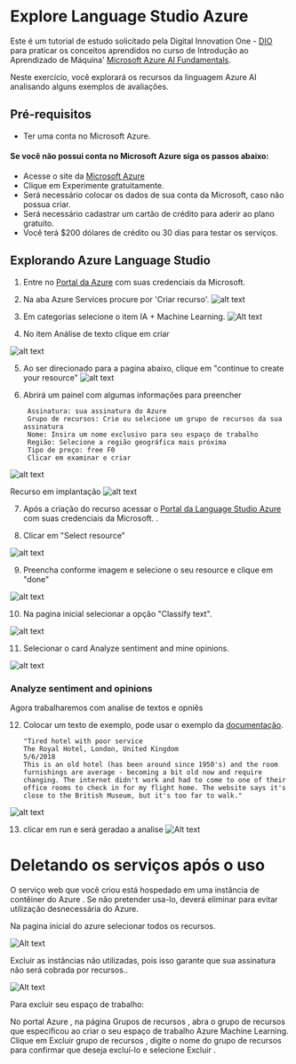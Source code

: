 # Explore Language Studio Azure

Este é um tutorial de estudo solicitado pela Digital Innovation One - [DIO](https://www.dio.me/) para praticar os conceitos aprendidos no curso de 
Introdução ao Aprendizado de Máquina' [Microsoft Azure AI Fundamentals](https://web.dio.me/track/microsoft-azure-ai-fundamentals).

Neste exercício, você explorará os recursos da linguagem Azure AI analisando alguns exemplos de avaliações.

## Pré-requisitos

* Ter uma conta no Microsoft Azure.

#### Se você não possui conta no Microsoft Azure siga os passos abaixo:

* Acesse o site da [Microsoft Azure](https://azure.microsoft.com/pt-br)
* Clique em Experimente gratuitamente.
* Será necessário colocar os dados de sua conta da Microsoft, caso não possua criar.
* Será necessário cadastrar um cartão de crédito para aderir ao plano gratuito.
* Você terá $200 dólares de crédito ou 30 dias para testar os serviços.

## Explorando Azure Language Studio

1. Entre no [Portal da Azure](https://portal.azure.com) com suas credenciais da Microsoft.

2. Na aba Azure Services procure por 'Criar recurso'.
![alt text](/laboratorio_03/assets/image.png)

3. Em categorias selecione o item IA + Machine Learning.
![Alt text](/laboratorio_03/assets/image-1.png)

4. No item Análise de texto clique em criar

![alt text](/laboratorio_03/assets/image-2.png)

5. Ao ser direcionado para a pagina abaixo, clique em "continue to create your resource"
![alt text](/laboratorio_03/assets/image-3.png)

6. Abrirá um painel com algumas informações para preencher

        Assinatura: sua assinatura do Azure
        Grupo de recursos: Crie ou selecione um grupo de recursos da sua assinatura
        Nome: Insira um nome exclusivo para seu espaço de trabalho
        Região: Selecione a região geográfica mais próxima
        Tipo de preço: free F0
        Clicar em examinar e criar

![alt text](/laboratorio_03/assets/image-4.png)

Recurso em implantação
![alt text](assets/image-5.png)


7. Após a criação do recurso acessar o [Portal da Language Studio Azure](https://language.cognitive.azure.com/home) com suas credenciais da Microsoft. .

8. Clicar em "Select resource"

![alt text](assets/image-6.png)

9. Preencha conforme imagem e selecione o seu resource e clique em "done"

![alt text](assets/image-7.png)

10. Na pagina inicial selecionar a opção "Classify text".

![alt text](assets/image-8.png)

11. Selecionar o card Analyze sentiment and mine opinions.

![alt text](assets/image-9.png)


### Analyze sentiment and opinions
Agora trabalharemos com analise de textos e opniẽs

12. Colocar um texto de exemplo, pode usar o exemplo da [documentação](https://microsoftlearning.github.io/mslearn-ai-fundamentals/Instructions/Labs/06-text-analysis.html).

        "Tired hotel with poor service
        The Royal Hotel, London, United Kingdom
        5/6/2018
        This is an old hotel (has been around since 1950's) and the room furnishings are average - becoming a bit old now and require changing. The internet didn't work and had to come to one of their office rooms to check in for my flight home. The website says it's close to the British Museum, but it's too far to walk."
        
![alt text](assets/image10.png)

13. clicar em run e será geradao a analise
![Alt text](/laboratorio_03/assets/image-11.png)  


# Deletando os serviços após o uso

O serviço web que você criou está hospedado em uma instância de contêiner do Azure . Se não pretender usa-lo, deverá eliminar para evitar utilização desnecessária do Azure.

Na pagina inicial do azure selecionar todos os recursos.

![Alt text](/laboratorio_03/assets/image-13.png)

Excluir as instâncias não utilizadas, pois isso garante que sua assinatura não será cobrada por recursos..

![Alt text](/laboratorio_03/assets/image-12.png)

Para excluir seu espaço de trabalho:

No portal Azure , na página Grupos de recursos , abra o grupo de recursos que especificou ao criar o seu espaço de trabalho Azure Machine Learning.
Clique em Excluir grupo de recursos , digite o nome do grupo de recursos para confirmar que deseja excluí-lo e selecione Excluir .